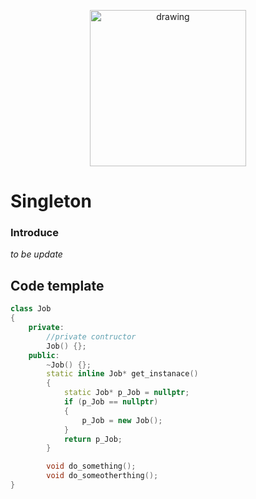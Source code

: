 <p style="text-align:center;">
<img src="https://assets.pokemon.com/assets/cms2/img/pokedex/full/026.png" alt="drawing" width="250"/>
</p>


# Singleton

### Introduce

_to be update_

## Code template

```c++
class Job
{
	private:
		//private contructor
		Job() {};
	public:
		~Job() {};
		static inline Job* get_instanace()
		{
			static Job* p_Job = nullptr;
			if (p_Job == nullptr)
			{
				p_Job = new Job();
			}
			return p_Job;
		}

		void do_something();
		void do_someotherthing();
}


```